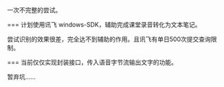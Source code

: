一次不完整的尝试。

===
计划使用讯飞 windows-SDK，辅助完成课堂录音转化为文本笔记。


尝试识别的效果很差，完全达不到辅助的作用。且讯飞有单日500次提交查询限制。

===
当前仅仅实现封装接口，传入语音字节流输出文字的功能。

暂弃坑……
